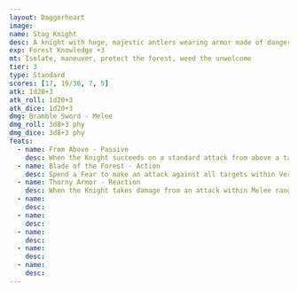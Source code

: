 ```yaml
---
layout: Daggerheart
image:
name: Stag Knight
desc: A knight with huge, majestic antlers wearing armor made of dangerous thorns.
exp: Forest Knowledge +3
mt: Isolate, maneuver, protect the forest, weed the unwelcome
tier: 3
type: Standard
scores: [17, 19/36, 7, 5]
atk: 1d20+3
atk_roll: 1d20+3
atk_dice: 1d20+3
dmg: Bramble Sword - Melee
dmg_roll: 3d8+3 phy
dmg_dice: 3d8+3 phy
feats:
  - name: From Above - Passive
    desc: When the Knight succeeds on a standard attack from above a target, they deal 3d12+3 physical damage instead of their standard damage.
  - name: Blade of the Forest - Action
    desc: Spend a Fear to make an attack against all targets within Very Close range. Targets the Knight succeeds against take physical damage equal to 3d4 + the target's Major threshold.
  - name: Thorny Armor - Reaction
    desc: When the Knight takes damage from an attack within Melee range, you can mark a Stress to deal 1d10+5 physical damage to the attacker.
  - name: 
    desc: 
  - name: 
    desc: 
  - name: 
    desc: 
  - name: 
    desc: 
  - name: 
    desc: 
---
```

